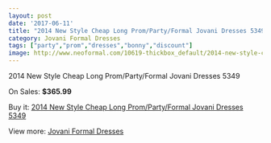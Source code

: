 ```yaml
---
layout: post
date: '2017-06-11'
title: "2014 New Style Cheap Long Prom/Party/Formal Jovani Dresses 5349"
category: Jovani Formal Dresses
tags: ["party","prom","dresses","bonny","discount"]
image: http://www.neoformal.com/10619-thickbox_default/2014-new-style-cheap-long-prom-party-formal-jovani-dresses-5349.jpg
---
```

2014 New Style Cheap Long Prom/Party/Formal Jovani Dresses 5349

On Sales: **$365.99**
<a href="https://www.neoformal.com/en/jovani-formal-dresses-2014/3722-2014-new-style-cheap-long-prom-party-formal-jovani-dresses-5349.html"><amp-img layout="responsive" width="600" height="600" src="//www.neoformal.com/10619-thickbox_default/2014-new-style-cheap-long-prom-party-formal-jovani-dresses-5349.jpg" alt="2014 New Style Cheap Long Prom/Party/Formal Jovani Dresses 5349 0" /></a>
<a href="https://www.neoformal.com/en/jovani-formal-dresses-2014/3722-2014-new-style-cheap-long-prom-party-formal-jovani-dresses-5349.html"><amp-img layout="responsive" width="600" height="600" src="//www.neoformal.com/10620-thickbox_default/2014-new-style-cheap-long-prom-party-formal-jovani-dresses-5349.jpg" alt="2014 New Style Cheap Long Prom/Party/Formal Jovani Dresses 5349 1" /></a>

Buy it: [2014 New Style Cheap Long Prom/Party/Formal Jovani Dresses 5349](https://www.neoformal.com/en/jovani-formal-dresses-2014/3722-2014-new-style-cheap-long-prom-party-formal-jovani-dresses-5349.html "2014 New Style Cheap Long Prom/Party/Formal Jovani Dresses 5349")

View more: [Jovani Formal Dresses](https://www.neoformal.com/en/49-jovani-formal-dresses-2014 "Jovani Formal Dresses")
